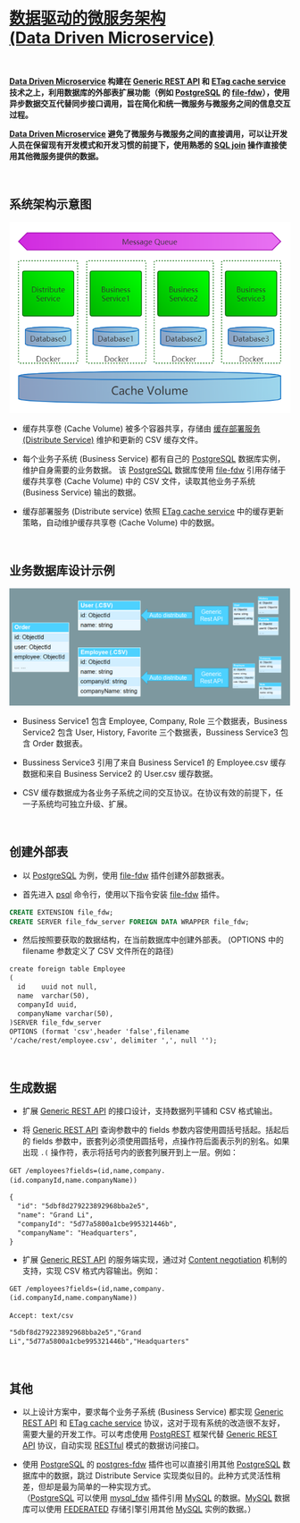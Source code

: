 # [数据驱动的微服务架构 <br/> (Data Driven Microservice)](https://aiportal.github.io/data-driven-service/)


<br/>

**[Data Driven Microservice](https://aiportal.github.io/data-driven-service/) 构建在 [Generic REST API](https://aiportal.github.io/generic-rest-api/)   和 [ETag cache service](https://aiportal.github.io/etag-cache-service/) 技术之上，利用数据库的外部表扩展功能（例如 [PostgreSQL](https://www.postgresql.org/docs/) 的 [file-fdw](https://www.postgresql.org/docs/current/file-fdw.html)），使用异步数据交互代替同步接口调用，旨在简化和统一微服务与微服务之间的信息交互过程。**

**[Data Driven Microservice](https://aiportal.github.io/data-driven-service/) 避免了微服务与微服务之间的直接调用，可以让开发人员在保留现有开发模式和开发习惯的前提下，使用熟悉的 [SQL join](https://www.w3schools.com/sql/sql_join.asp) 操作直接使用其他微服务提供的数据。**

<br/>

## 系统架构示意图

![数据驱动的微服务系统架构](./services.png)

* 缓存共享卷 (Cache Volume) 被多个容器共享，存储由 [缓存部署服务 (Distribute Service)]((https://aiportal.github.io/etag-cache-service/)) 维护和更新的 CSV 缓存文件。

* 每个业务子系统 (Business Service) 都有自己的 [PostgreSQL](https://www.postgresql.org/docs/) 数据库实例，维护自身需要的业务数据。
该 [PostgreSQL](https://www.postgresql.org/docs/) 数据库使用 [file-fdw](https://www.postgresql.org/docs/current/file-fdw.html) 引用存储于缓存共享卷 (Cache Volume) 中的 CSV 文件，读取其他业务子系统 (Business Service) 输出的数据。

* 缓存部署服务 (Distribute service) 依照 [ETag cache service](https://aiportal.github.io/etag-cache-service/) 中的缓存更新策略，自动维护缓存共享卷 (Cache Volume) 中的数据。

<br/>

## 业务数据库设计示例

![业务数据库设计图](./models.png)

* Business Service1 包含 Employee, Company, Role 三个数据表，Business Service2 包含 User, History, Favorite 三个数据表，Bussiness Service3 包含 Order 数据表。

* Bussiness Service3 引用了来自 Business Service1 的 Employee.csv 缓存数据和来自 Business Service2 的 User.csv 缓存数据。

* CSV 缓存数据成为各业务子系统之间的交互协议。在协议有效的前提下，任一子系统均可独立升级、扩展。

<br/>

## 创建外部表

* 以 [PostgreSQL](https://www.postgresql.org/docs/) 为例，使用 [file-fdw](https://www.postgresql.org/docs/current/file-fdw.html) 插件创建外部数据表。

* 首先进入 [psql](https://www.postgresql.org/docs/current/app-psql.html) 命令行，使用以下指令安装 [file-fdw](https://www.postgresql.org/docs/current/file-fdw.html) 插件。

``` sql
CREATE EXTENSION file_fdw;
CREATE SERVER file_fdw_server FOREIGN DATA WRAPPER file_fdw;
```

* 然后按照要获取的数据结构，在当前数据库中创建外部表。
(OPTIONS 中的 filename 参数定义了 CSV 文件所在的路径)

```
create foreign table Employee
(
  id    uuid not null,
  name  varchar(50),
  companyId uuid,
  companyName varchar(50),
)SERVER file_fdw_server
OPTIONS (format 'csv',header 'false',filename '/cache/rest/employee.csv', delimiter ',', null '');
```

<br/>

## 生成数据

* 扩展 [Generic REST API](https://aiportal.github.io/etag-cache-service/) 的接口设计，支持数据列平铺和 CSV 格式输出。

* 将 [Generic REST API](https://aiportal.github.io/etag-cache-service/) 查询参数中的 fields 参数内容使用圆括号括起。括起后的 fields 参数中，嵌套列必须使用圆括号，点操作符后面表示列的别名。如果出现 `.(` 操作符，表示将括号内的嵌套列展开到上一层。例如：  

`GET /employees?fields=(id,name,company.(id.companyId,name.companyName))`
```
{
  "id": "5dbf8d279223892968bba2e5",
  "name": "Grand Li",
  "companyId": "5d77a5800a1cbe995321446b",
  "companyName": "Headquarters",
}
```

* 扩展 [Generic REST API](https://aiportal.github.io/etag-cache-service/) 的服务端实现，通过对 [Content negotiation](https://developer.mozilla.org/en-US/docs/Web/HTTP/Content_negotiation) 机制的支持，实现 CSV 格式内容输出。例如：

```
GET /employees?fields=(id,name,company.(id.companyId,name.companyName))

Accept: text/csv
```

```
"5dbf8d279223892968bba2e5","Grand Li","5d77a5800a1cbe995321446b","Headquarters"
```

<br/>

## 其他

* 以上设计方案中，要求每个业务子系统 (Business Service) 都实现 [Generic REST API](https://aiportal.github.io/etag-cache-service/) 和 [ETag cache service](https://aiportal.github.io/etag-cache-service/) 协议，这对于现有系统的改造很不友好，需要大量的开发工作。可以考虑使用 [PostgREST](http://postgrest.org/en/v6.0/) 框架代替 [Generic REST API](https://aiportal.github.io/etag-cache-service/) 协议，自动实现
 [RESTful](https://restfulapi.net/) 模式的数据访问接口。

* 使用 [PostgreSQL](https://www.postgresql.org/docs/) 的 [postgres-fdw](https://www.postgresql.org/docs/9.5/postgres-fdw.html) 插件也可以直接引用其他 [PostgreSQL](https://www.postgresql.org/docs/) 数据库中的数据，跳过 Distribute Service 实现类似目的。此种方式灵活性稍差，但却是最为简单的一种实现方式。  
（[PostgreSQL](https://www.postgresql.org/docs/) 可以使用 [mysql_fdw](https://github.com/EnterpriseDB/mysql_fdw) 插件引用 [MySQL](https://dev.mysql.com/doc/refman/8.0/en/) 的数据。[MySQL](https://dev.mysql.com/doc/refman/8.0/en/) 数据库可以使用 [FEDERATED](https://dev.mysql.com/doc/refman/8.0/en/federated-storage-engine.html) 存储引擎引用其他 [MySQL](https://dev.mysql.com/doc/refman/8.0/en/) 实例的数据。）

<br/><br/><br/>